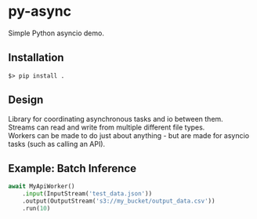 # py-async
Simple Python asyncio demo.

## Installation

```$> pip install .```

## Design

Library for coordinating asynchronous tasks and io between them.  
Streams can read and write from multiple different file types.  
Workers can be made to do just about anything - but are made for asyncio tasks (such as calling an API).  

## Example: Batch Inference

```python
await MyApiWorker()
    .input(InputStream('test_data.json'))
    .output(OutputStream('s3://my_bucket/output_data.csv'))
    .run(10)
```
